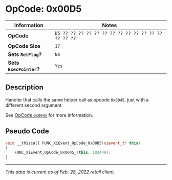 # OpCode: 0x00D5

| Information               | Notes |
|---                        |---    |
| **OpCode**                | `D5 ?? ?? ?? ?? ?? ?? ?? ?? ?? ?? ?? ?? ?? ?? ?? ??` |
| **OpCode Size**           | `17`  |
| **Sets `RetFlag`?**       | `No`  |
| **Sets `ExecPointer`?**   | `Yes` |

## Description

Handler that calls the same helper call as opcode `0x0045`, just with a different second argument.

See [OpCode `0x0045`](OpCodes/0x0045.md) for more information.

## Pseudo Code

```cpp
void __thiscall FUNC_XiEvent_OpCode_0x00D5(xievent_t* this)
{
    FUNC_XiEvent_OpCode_0x0045_(this, 102449);
}
```

---

_This data is current as of Feb. 28, 2022 retail client._